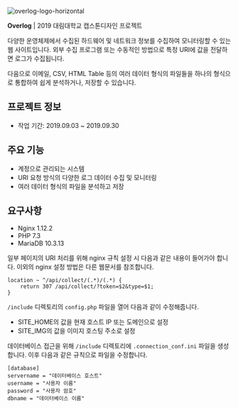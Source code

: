 ![overlog-logo-horizontal](https://user-images.githubusercontent.com/48266008/125254904-e0d8ab80-e335-11eb-95e1-768909eb45ff.png)

**Overlog** | 2019 대림대학교 캡스톤디자인 프로젝트

다양한 운영체제에서 수집된 하드웨어 및 네트워크 정보를 수집하여 모니터링할 수 있는 웹 사이트입니다.
외부 수집 프로그램 또는 수동적인 방법으로 특정 URI에 값을 전달하면 로그가 수집됩니다.

다음으로 이메일, CSV, HTML Table 등의 여러 데이터 형식의 파일들을 하나의 형식으로 통합하여 쉽게 분석하거나, 저장할 수 있습니다.

## 프로젝트 정보
- 작업 기간: 2019.09.03 ~ 2019.09.30

## 주요 기능
- 계정으로 관리되는 시스템
- URI 요청 방식의 다양한 로그 데이터 수집 및 모니터링
- 여러 데이터 형식의 파일을 분석하고 저장

## 요구사항
- Nginx 1.12.2
- PHP 7.3
- MariaDB 10.3.13

일부 페이지의 URI 처리를 위해 nginx 규칙 설정 시 다음과 같은 내용이 들어가야 합니다. 이외의 nginx 설정 방법은 다른 웹문서를 참조합니다.

    location ~ ^/api/collect/(.*)/(.*) {
        return 307 /api/collect/?token=$2&type=$1;
    }

`/include` 디렉토리의 `config.php` 파일을 열어 다음과 같이 수정해줍니다.
- SITE_HOME의 값을 현재 호스트 IP 또는 도메인으로 설정
- SITE_IMG의 값을 이미지 호스팅 주소로 설정

데이터베이스 접근을 위해 `/include` 디렉토리에 `.connection_conf.ini` 파일을 생성합니다.
이후 다음과 같은 규칙으로 파일을 수정합니다.

    [database]
    servername = "데이터베이스 호스트"
    username = "사용자 이름"
    password = "사용자 암호"
    dbname = "데이터베이스 이름"
